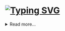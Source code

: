 # [![Typing SVG](https://readme-typing-svg.demolab.com/?font=VT323&size=70&duration=4000&pause=300&color=50ce95&center=true&vCenter=true&multiline=true&repeat=false&random=false&width=1300&height=200&lines=Hi+everyone;I'm+Eliza,+a+self+taught+frontend+developer)](https://git.io/typing-svg)

<details>
  <summary>
    Read more...
  </summary>

  ## About me:

  I am fascinated by how internet and computer works. Currently embarking on a journey to learn how to create aesthetically pleasing and easy to navigate websites.
  
  <img align="right" width="400" src="https://img.freepik.com/free-vector/hand-coding-concept-illustration_114360-8193.jpg" />
  <br><br>

- 📖 I’m currently learning **TypeScript**
  
- 💻 I’m currently working on **Makeup artist's website**
  
- 👨‍💻 All of my projects are available at [Eliza's portfolio](https://eliza-nierwinska.vercel.app/)
  
- 📧 How to reach me **nierwinskaeliza@gmail.com**
  
- 🌱 Know about my experiences [my resume](https://eliza-nierwinska.vercel.app/resume)

<br><br><br><br>

## My skills:
  
### **Programming languages:**
<a href="https://skillicons.dev">
  <img src="https://skillicons.dev/icons?i=js,html,css,ts,py" />
</a>


### **Frameworks/Libraries:**
  
  * React
  * React Redux
  * React Router
  * React Three Fiber
  * Three.js
  * Next.js
  * TailwindCSS


### **Tools:**
  
  * Git
  * Github
  * Command Line
  * Blender


### **Languages:**
  
  | Language      | Proficiency     |
  | ------------- | --------------  |
  | English       | C1              |
  | German        | B1              |
  | Polish        | Native language |
  <br>

[![](https://img.shields.io/badge/linkedin-0a66c2)]([http://linkedin.com/in/ingridrosselis](https://www.linkedin.com/in/eliza-nierwi%C5%84ska-583385278/))
[![](https://img.shields.io/badge/blog-a0c172)](https://tech-blog-en.vercel.app/)
</details>
